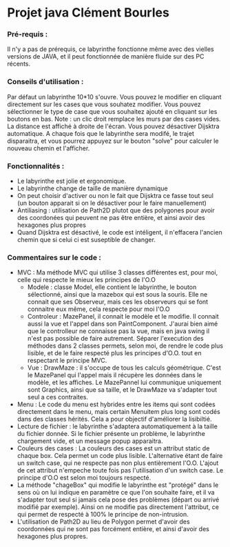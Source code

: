 # Projet java Clément Bourles

### Pré-requis : 
Il n'y a pas de prérequis, ce labyrinthe fonctionne même avec des vielles versions de JAVA, et il peut fonctionnée de manière fluide sur des PC récents.

### Conseils d'utilisation : 
Par défaut un labyrinthe 10*10 s'ouvre. Vous pouvez le modifier en cliquant directement sur les cases que vous souhatez modifier.
Vous pouvez sélectionner le type de case que vous souhaitez ajouté en cliquant sur les boutons en bas. Note : un clic droit remplace les murs par des cases vides.
La distance est affiché à droite de l'écran.
Vous pouvez désactiver Dijsktra automatique. A chaque fois que le labyrinthe sera modifé, le trajet disparaitra, et vous pourrez appuyez sur le bouton "solve" pour calculer le nouveau chemin et l'afficher.

### Fonctionnalités :
* Le labyrinthe est jolie et ergonomique.
* Le labyrinthe change de taille de manière dynamique
* On peut choisir d'activer ou non le fait que Dijsktra ce fasse tout seul (un bouton apparait si on le désactiver pour le faire manuellement)
* Antiliasing : utilisation de Path2D plutot que des polygones pour avoir des coordonées qui peuvent ne pas être entière, et ainsi avoir des hexagones plus propres
* Quand Dijsktra est désactivé, le code est intéligent, il n'effacera l'ancien chemin que si celui ci est suseptible de changer.


### Commentaires sur le code :

* MVC : Ma méthode MVC qui utilise 3 classes différentes est, pour moi, celle qui respecte le mieux les principes de l'O.O
    * Modele : classe Model, elle contient le labyrinthe, le bouton sélectionné, ainsi que la mazebox qui est sous la souris. Elle ne connait que ses Observeur, mais ces les observeurs qui se font connaitre eux même, cela respecte pour moi l'O.O
    * Controleur : MazePanel, il connait le modèle et le modifie. Il connait aussi la vue et l'appel dans son PaintComponent. J'aurai bien aimé que le controlleur ne connaisse pas la vue, mais en java swing il n'est pas possible de faire autrement. Séparer l'execution des méthodes dans 2 classes permets, selon moi, de rendre le code plus lisible, et de le faire respecté plus les principes d'O.O. tout en respectant le principe MVC.
    * Vue : DrawMaze : il s'occupe de tous les calculs géométrique. C'est le MazePanel qui l'appel mais il récupère les données dans le modèle, et les affiches. Le MazePannel lui communique uniquement sont Graphics, ainsi que sa taille, et le DrawMaze va s'adapter tout seul a ces contraites. 
* Menu : Le code du menu est hybrides entre les items qui sont codées directement dans le menu, mais certain Menuitem plus long sont codés dans des classes hérités. Cela a pour objectif d'améliorer la lisibiltié.
* Lecture de fichier : le labyrinthe s'adaptera automatiquement à la taille du fichier donnée. Si le fichier présente un problème, le labyrinthe chargement vide, et un message popup apparaitra.
* Couleurs des cases : La couleurs des cases est un attribut static de chaque box. Cela permet un code plus lisible. L'alternative étant de faire un switch case, qui ne respecte pas non plus entièrement l'O.O. L'ajout de cet attribut n'empeche toute fois pas l'utilisation d'un switch case. Le principe d'O.O est selon moi toujours respecté.
* La méthode "chageBox" qui modifie le labyrinthe est "protégé" dans le sens où on lui indique en paramètre ce que l'on souhaite faire, et il va s'adapter tout seul si jamais cela pose des problèmes (départ ou arrivé modifié par exemple). Ainsi on ne modifie pas directement l'attribut, ce qui permet de respecté à 100% le principe de non-intrusion.
* L'utilisation de Path2D au lieu de Polygon permet d'avoir des coordonnées qui ne sont pas forcément entière, et ainsi d'avoir des hexagones plus propres.




